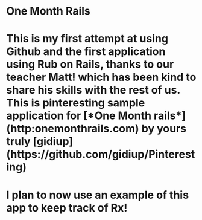 # One Month Rails

<h1>This is my first attempt at using Github and the first application using Rub on Rails, thanks to our teacher Matt! which has been kind to share his skills with the rest of us. This is pinteresting sample application for [*One Month rails*] (http:onemonthrails.com) by yours truly [gidiup] (https://github.com/gidiup/Pinteresting)<h1>
<p/>I plan to now use an example of this app to keep track of Rx!<p?>